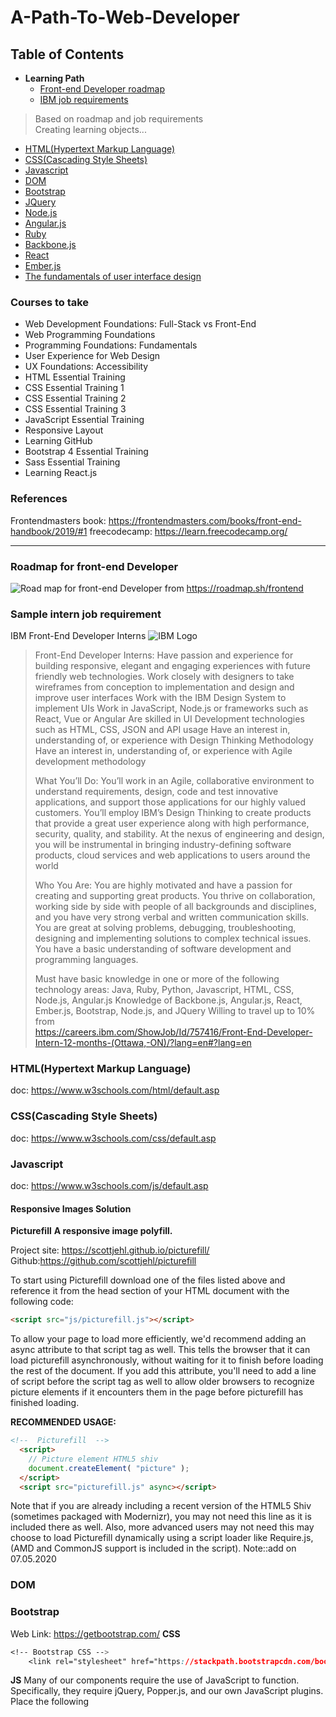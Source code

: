 # A-Path-To-Web-Developer

## Table of Contents
* **Learning Path**
    * [Front-end Developer roadmap](#roadmap-for-front-end-developer)
    * [IBM job requirements](#ibm-front-end-developer-interns)   


 >Based on roadmap and job requirements   
 >Creating learning objects...

* [HTML(Hypertext Markup Language)](#htmlhypertext-markup-language)
* [CSS(Cascading Style Sheets)](#csscascading-style-sheets)
* [Javascript](#javascript)
* [DOM](#dom)
* [Bootstrap](#bootstrap)
* [JQuery](#jquery)
* [Node.js](#nodejs)
* [Angular.js](#angularjs-1)
* [Ruby](#ruby)
* [Backbone.js](#backbonejs)
* [React](#react)
* [Ember.js](#emberjs)
* [The fundamentals of user interface design](#the-fundamentals-of-user-interface-design)

### Courses to take
* Web Development Foundations: Full-Stack vs Front-End
* Web Programming Foundations
* Programming Foundations: Fundamentals
* User Experience for Web Design
* UX Foundations: Accessibility
* HTML Essential Training
* CSS Essential Training 1
* CSS Essential Training 2
* CSS Essential Training 3
* JavaScript Essential Training
* Responsive Layout
* Learning GitHub
* Bootstrap 4 Essential Training
* Sass Essential Training
* Learning React.js

### References
Frontendmasters book: https://frontendmasters.com/books/front-end-handbook/2019/#1
freecodecamp: https://learn.freecodecamp.org/
____________________________________________________________________________________
### Roadmap for front-end Developer
![Road map for front-end Developer](https://github.com/qiinori/A-Path-To-Web-Developer/blob/master/images/frontend-transparent.png)
from https://roadmap.sh/frontend

### Sample intern job requirement 
IBM Front-End Developer Interns
![IBM Logo](https://github.com/qiinori/A-Path-To-Web-Developer/blob/master/images/IBM%20logo.PNG "IBM")
>Front-End Developer Interns:
Have passion and experience for building responsive, elegant and engaging experiences with future friendly web technologies.
Work closely with designers to take wireframes from conception to implementation and design and improve user interfaces
Work with the IBM Design System to implement UIs
Work in JavaScript, Node.js or frameworks such as React, Vue or Angular
Are skilled in UI Development technologies such as HTML, CSS, JSON and API usage
Have an interest in, understanding of, or experience with Design Thinking Methodology
Have an interest in, understanding of, or experience with Agile development methodology
>
>What You’ll Do:
You’ll work in an Agile, collaborative environment to understand requirements, design, code and test innovative applications, and support those applications for our highly valued customers.
You’ll employ IBM’s Design Thinking to create products that provide a great user experience along with high performance, security, quality, and stability.
At the nexus of engineering and design, you will be instrumental in bringing industry-defining software products, cloud services and web applications to users around the world
>
>Who You Are:
You are highly motivated and have a passion for creating and supporting great products.
You thrive on collaboration, working side by side with people of all backgrounds and disciplines, and you have very strong verbal and written communication skills.
You are great at solving problems, debugging, troubleshooting, designing and implementing solutions to complex technical issues.
You have a basic understanding of software development and programming languages.
>
>Must have basic knowledge in one or more of the following technology areas: Java, Ruby, Python, Javascript, HTML, CSS, Node.js, Angular.js
Knowledge of Backbone.js, Angular.js, React, Ember.js, Bootstrap, Node.js, and JQuery
Willing to travel up to 10%    
from   
https://careers.ibm.com/ShowJob/Id/757416/Front-End-Developer-Intern-12-months-(Ottawa,-ON)/?lang=en#?lang=en

### HTML(Hypertext Markup Language)
doc: https://www.w3schools.com/html/default.asp
### CSS(Cascading Style Sheets)
doc: https://www.w3schools.com/css/default.asp
### Javascript
doc: https://www.w3schools.com/js/default.asp
#### Responsive Images Solution
**Picturefill**
**A responsive image polyfill.**

Project site: https://scottjehl.github.io/picturefill/
Github:https://github.com/scottjehl/picturefill

To start using Picturefill download one of the files listed above and reference it from the head section of your HTML document with the following code:
```html
<script src="js/picturefill.js"></script>
```
To allow your page to load more efficiently, we'd recommend adding an async attribute to that script tag as well. This tells the browser that it can load picturefill asynchronously, without waiting for it to finish before loading the rest of the document. If you add this attribute, you'll need to add a line of script before the script tag as well to allow older browsers to recognize picture elements if it encounters them in the page before picturefill has finished loading.

**RECOMMENDED USAGE:**
```html
<!--  Picturefill  -->
  <script>
    // Picture element HTML5 shiv
    document.createElement( "picture" );
  </script>
  <script src="picturefill.js" async></script>
```
Note that if you are already including a recent version of the HTML5 Shiv (sometimes packaged with Modernizr), you may not need this line as it is included there as well. Also, more advanced users may not need this may choose to load Picturefill dynamically using a script loader like Require.js, (AMD and CommonJS support is included in the script).
Note::add on 07.05.2020
### DOM
### Bootstrap
Web Link: https://getbootstrap.com/
**CSS**

```css
<!-- Bootstrap CSS -->
    <link rel="stylesheet" href="https://stackpath.bootstrapcdn.com/bootstrap/4.5.0/css/bootstrap.min.css" integrity="sha384-9aIt2nRpC12Uk9gS9baDl411NQApFmC26EwAOH8WgZl5MYYxFfc+NcPb1dKGj7Sk" crossorigin="anonymous">
```
**JS**
Many of our components require the use of JavaScript to function. Specifically, they require jQuery, Popper.js, and our own JavaScript plugins. Place the following <script>s near the end of your pages, right before the closing </body> tag, to enable them. jQuery must come first, then Popper.js, and then our JavaScript plugins.

We use jQuery’s slim build, but the full version is also supported.
```html
<!-- Optional JavaScript -->
    <!-- jQuery first, then Popper.js, then Bootstrap JS -->
    <script src="https://code.jquery.com/jquery-3.5.1.slim.min.js" integrity="sha384-DfXdz2htPH0lsSSs5nCTpuj/zy4C+OGpamoFVy38MVBnE+IbbVYUew+OrCXaRkfj" crossorigin="anonymous"></script>
    <script src="https://cdn.jsdelivr.net/npm/popper.js@1.16.0/dist/umd/popper.min.js" integrity="sha384-Q6E9RHvbIyZFJoft+2mJbHaEWldlvI9IOYy5n3zV9zzTtmI3UksdQRVvoxMfooAo" crossorigin="anonymous"></script>
    <script src="https://stackpath.bootstrapcdn.com/bootstrap/4.5.0/js/bootstrap.min.js" integrity="sha384-OgVRvuATP1z7JjHLkuOU7Xw704+h835Lr+6QL9UvYjZE3Ipu6Tp75j7Bh/kR0JKI" crossorigin="anonymous"></script>
```
### Node.js
Web Link: https://nodejs.org/en/
### JQuery
Web Link: https://jquery.com/
### Node.js
Web Link: https://nodejs.org/en/docs/
### Angular.js
Web Link: https://reactjs.org/
### React
### Angular.js
### Ruby
### Backbone.js
### Ember.js
### The fundamentals of user interface design